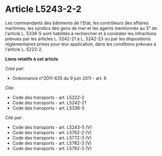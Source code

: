 # Article L5243-2-2

Les commandants des bâtiments de l'Etat, les contrôleurs des affaires maritimes, les syndics des gens de mer et les agents
mentionnés au 3° de l'article L. 5336-5 sont habilités à rechercher et à constater les infractions prévues par les articles
L. 5242-21 à L. 5242-23 ou par les dispositions réglementaires prises pour leur application, dans les conditions prévues à
l'article L. 5222-2.

**Liens relatifs à cet article**

_Créé par_:

  - Ordonnance n°2011-635 du 9 juin 2011 - art. 6

_Cite_:

  - Code des transports - art. L5222-2
  - Code des transports - art. L5242-21
  - Code des transports - art. L5336-5

_Cité par_:

  - Code des transports - art. L5243-5 (V)
  - Code des transports - art. L5762-2 (V)
  - Code des transports - art. L5772-3 (V)
  - Code des transports - art. L5782-3 (V)
  - Code des transports - art. L5792-3 (V)
